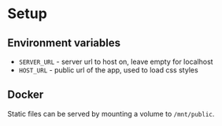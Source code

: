# Setup

## Environment variables
- `SERVER_URL` - server url to host on, leave empty for localhost
- `HOST_URL` - public url of the app, used to load css styles

## Docker
Static files can be served by mounting a volume to `/mnt/public`.
